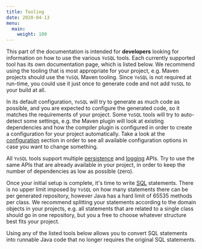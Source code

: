 ```yaml
---
title: Tooling
date: 2020-04-13
menu:
  main:
    weight: 100
---
```


This part of the documentation is intended for **developers** looking for information on how to use the various `YoSQL` tools. Each currently supported tool has its own documentation page, which is listed below. We recommend using the tooling that is most appropriate for your project, e.g. Maven projects should use the `YoSQL` Maven tooling. Since `YoSQL` is not required at run-time, you could use it just once to generate code and not add `YoSQL` to your build at all.

In its default configuration, `YoSQL` will try to generate as much code as possible, and you are expected to configure the generated code, so it matches the requirements of your project. Some `YoSQL` tools will try to auto-detect some settings, e.g. the Maven plugin will look at existing dependencies and how the compiler plugin is configured in order to create a configuration for your project automatically. Take a look at the [configuration](/configuration/) section in order to see all available configuration options in case you want to change something.

All `YoSQL` tools support multiple [persistence](/persistence/) and [logging](/logging/) APIs. Try to use the same APIs that are already available in your project, in order to keep the number of dependencies as low as possible (zero).

Once your initial setup is complete, it's time to write [SQL](/sql/) statements. There is no upper limit imposed by `YoSQL` on how many statements there can be per generated repository, however Java has a hard limit of 65535 methods per class. We recommend splitting your statements according to the domain objects in your projects, e.g. all statements that are related to a single class should go in one repository, but you a free to choose whatever structure best fits your project.

Using any of the listed tools below allows you to convert SQL statements into runnable Java code that no longer requires the original SQL statements.
